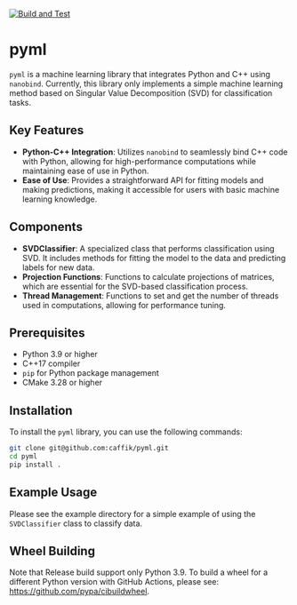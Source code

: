 [![Build and Test](https://github.com/caffik/pyml/actions/workflows/build.yml/badge.svg)](https://github.com/caffik/pyml/actions/workflows/build.yml)
# pyml

`pyml` is a machine learning library that integrates Python and C++ using `nanobind`.
Currently, this library only implements a simple machine learning method based on Singular Value Decomposition
(SVD) for classification tasks.

## Key Features

- **Python-C++ Integration**: Utilizes `nanobind` to seamlessly bind C++ code with Python, allowing for high-performance
  computations while maintaining ease of use in Python.
- **Ease of Use**: Provides a straightforward API for fitting models and making predictions, making it accessible for
  users with basic machine learning knowledge.

## Components

- **SVDClassifier**: A specialized class that performs classification using SVD.
  It includes methods for fitting the model to the data and predicting labels for new data.
- **Projection Functions**: Functions to calculate projections of matrices, which are essential for the SVD-based
  classification process.
- **Thread Management**: Functions to set and get the number of threads used in computations, allowing for performance
  tuning.

## Prerequisites

- Python 3.9 or higher
- C++17 compiler
- `pip` for Python package management
- CMake 3.28 or higher

## Installation

To install the `pyml` library, you can use the following commands:

```bash
git clone git@github.com:caffik/pyml.git
cd pyml
pip install .
```

## Example Usage

Please see the example directory for a simple example of using the `SVDClassifier` class to classify data.

## Wheel Building

Note that Release build support only Python 3.9.
To build a wheel for a different Python version with GitHub Actions, please see: https://github.com/pypa/cibuildwheel.
